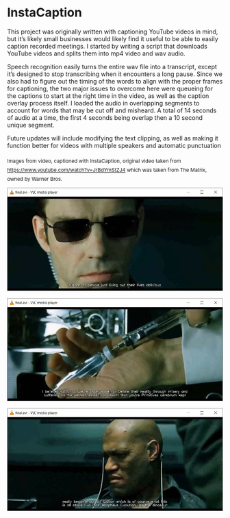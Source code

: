 # InstaCaption

This project was originally written with captioning YouTube videos in mind, but it’s likely small businesses would likely find it useful to be able to easily caption recorded meetings. I started by writing a script that downloads YouTube videos and splits them into mp4 video and wav audio. 

Speech recognition easily turns the entire wav file into a transcript, except it’s designed to stop transcribing when it encounters a long pause. Since we also had to figure out the timing of the words to align with the proper frames for captioning, the two major issues to overcome here were queueing for the captions to start at the right time in the video, as well as the caption overlay process itself. I loaded the audio in overlapping segments to account for words that may be cut off and misheard. A total of 14 seconds of audio at a time, the first 4 seconds being overlap then a 10 second unique segment. 

Future updates will include modifying the text clipping, as well as making it function better for videos with multiple speakers and automatic punctuation

<sub>Images from video, captioned with InstaCaption, original video taken from https://www.youtube.com/watch?v=JrBdYmStZJ4 which was taken from The Matrix, owned by Warner Bros.</sub>

![Caption example 1](https://raw.githubusercontent.com/botmalka/InstaCaption/main/Billions.JPG)

![Caption example 2](https://raw.githubusercontent.com/botmalka/InstaCaption/main/Primitive.JPG)

![Caption example 3](https://raw.githubusercontent.com/botmalka/InstaCaption/main/Dinosaur.JPG)
